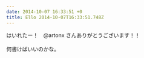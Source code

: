 ```yaml
---
date: 2014-10-07 16:33:51 +0
title: Ello 2014-10-07T16:33:51.748Z
---
```

はいれたー！　@artonx さんありがとうございます！！<br/><br/>何書けばいいのかな。<br/>

